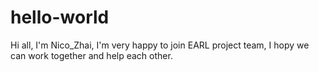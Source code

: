 # hello-world

Hi all,
I'm Nico_Zhai, I'm very happy to join EARL project team, I hopy we can work together and help each other.

